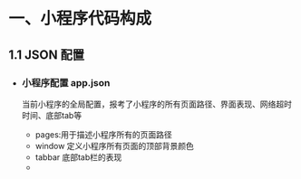 # 一、小程序代码构成

## 1.1 JSON 配置

+ ### 小程序配置 app.json

  当前小程序的全局配置，报考了小程序的所有页面路径、界面表现、网络超时时间、底部tab等

  - pages:用于描述小程序所有的页面路径
  - window 定义小程序所有页面的顶部背景颜色
  - tabbar 底部tab栏的表现
  - 